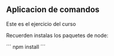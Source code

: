 ## Aplicacion de comandos 

Este es el ejercicio del curso

Recuerden instalas los paquetes de node:

´´´
npm install
´´´